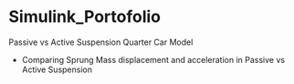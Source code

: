 # Simulink_Portofolio

Passive vs Active Suspension Quarter Car Model 

- Comparing Sprung Mass displacement and acceleration in Passive vs Active Suspension